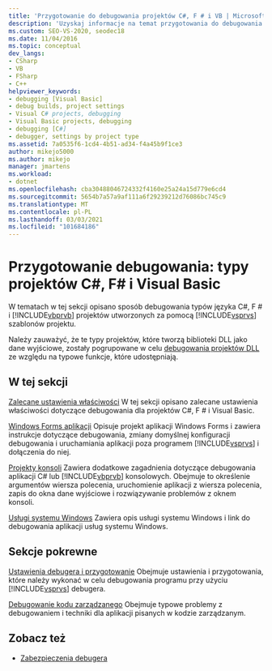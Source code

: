 ```yaml
---
title: 'Przygotowanie do debugowania projektów C#, F # i VB | Microsoft Docs'
description: 'Uzyskaj informacje na temat przygotowania do debugowania typów projektów C#, F # i Visual Basic utworzonych przez szablony projektów programu Visual Studio.'
ms.custom: SEO-VS-2020, seodec18
ms.date: 11/04/2016
ms.topic: conceptual
dev_langs:
- CSharp
- VB
- FSharp
- C++
helpviewer_keywords:
- debugging [Visual Basic]
- debug builds, project settings
- Visual C# projects, debugging
- Visual Basic projects, debugging
- debugging [C#]
- debugger, settings by project type
ms.assetid: 7a0535f6-1cd4-4b51-ad34-f4a45b9f1ce3
author: mikejo5000
ms.author: mikejo
manager: jmartens
ms.workload:
- dotnet
ms.openlocfilehash: cba30488046724332f4160e25a24a15d779e6cd4
ms.sourcegitcommit: 5654b7a57a9af111a6f29239212d76086bc745c9
ms.translationtype: MT
ms.contentlocale: pl-PL
ms.lasthandoff: 03/03/2021
ms.locfileid: "101684186"
---
```

# <a name="debugging-preparation-c-f-and-visual-basic-project-types"></a>Przygotowanie debugowania: typy projektów C#, F# i Visual Basic

W tematach w tej sekcji opisano sposób debugowania typów języka C#, F # i [!INCLUDE[vbprvb](../code-quality/includes/vbprvb_md.md)] projektów utworzonych za pomocą [!INCLUDE[vsprvs](../code-quality/includes/vsprvs_md.md)] szablonów projektu.

 Należy zauważyć, że te typy projektów, które tworzą biblioteki DLL jako dane wyjściowe, zostały pogrupowane w celu [debugowania projektów DLL](../debugger/debugging-dll-projects.md) ze względu na typowe funkcje, które udostępniają.

## <a name="in-this-section"></a>W tej sekcji

 [Zalecane ustawienia właściwości](../debugger/managed-debugging-recommended-property-settings.md) W tej sekcji opisano zalecane ustawienia właściwości dotyczące debugowania dla projektów C#, F # i Visual Basic.

 [Windows Forms aplikacji](../debugger/debugging-preparation-windows-forms-applications.md) Opisuje projekt aplikacji Windows Forms i zawiera instrukcje dotyczące debugowania, zmiany domyślnej konfiguracji debugowania i uruchamiania aplikacji poza programem [!INCLUDE[vsprvs](../code-quality/includes/vsprvs_md.md)] i dołączenia do niej.

 [Projekty konsoli](../debugger/debugging-preparation-console-projects.md) Zawiera dodatkowe zagadnienia dotyczące debugowania aplikacji C# lub [!INCLUDE[vbprvb](../code-quality/includes/vbprvb_md.md)] konsolowych. Obejmuje to określenie argumentów wiersza polecenia, uruchomienie aplikacji z wiersza polecenia, zapis do okna dane wyjściowe i rozwiązywanie problemów z oknem konsoli.

 [Usługi systemu Windows](../debugger/debugging-preparation-windows-services.md) Zawiera opis usługi systemu Windows i link do debugowania aplikacji usług systemu Windows.

## <a name="related-sections"></a>Sekcje pokrewne

 [Ustawienia debugera i przygotowanie](../debugger/debugger-settings-and-preparation.md) Obejmuje ustawienia i przygotowania, które należy wykonać w celu debugowania programu przy użyciu [!INCLUDE[vsprvs](../code-quality/includes/vsprvs_md.md)] debugera.

 [Debugowanie kodu zarządzanego](../debugger/debugging-managed-code.md) Obejmuje typowe problemy z debugowaniem i techniki dla aplikacji pisanych w kodzie zarządzanym.

## <a name="see-also"></a>Zobacz też

- [Zabezpieczenia debugera](../debugger/debugger-security.md)